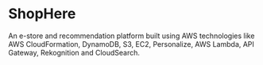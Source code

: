 # ShopHere

An e-store and recommendation platform built using AWS technologies like AWS CloudFormation, DynamoDB, S3, EC2, Personalize, AWS Lambda, API Gateway, Rekognition and CloudSearch.

